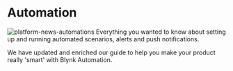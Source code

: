 # Automation
![platform-news-automations](https://user-images.githubusercontent.com/97158411/181261952-834769f3-35a6-44a7-a336-dd73d5f82210.png)
Everything you wanted to know about setting up and running automated scenarios, alerts and push notifications. 

We have updated and enriched our guide to help you make your product really 'smart' with Blynk Automation.
